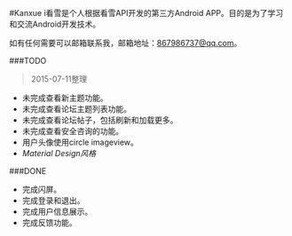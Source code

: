 #Kanxue
i看雪是个人根据看雪API开发的第三方Android APP。目的是为了学习和交流Android开发技术。

如有任何需要可以邮箱联系我，邮箱地址：867986737@qq.com。

###TODO
> 2015-07-11整理

- 未完成查看新主题功能。
- 未完成查看论坛主题列表功能。
- 未完成查看论坛帖子，包括刷新和加载更多。
- 未完成查看安全咨询的功能。
- 用户头像使用circle imageview。
- *Material Design风格*

###DONE
- 完成闪屏。
- 完成登录和退出。
- 完成用户信息展示。
- 完成反馈功能。